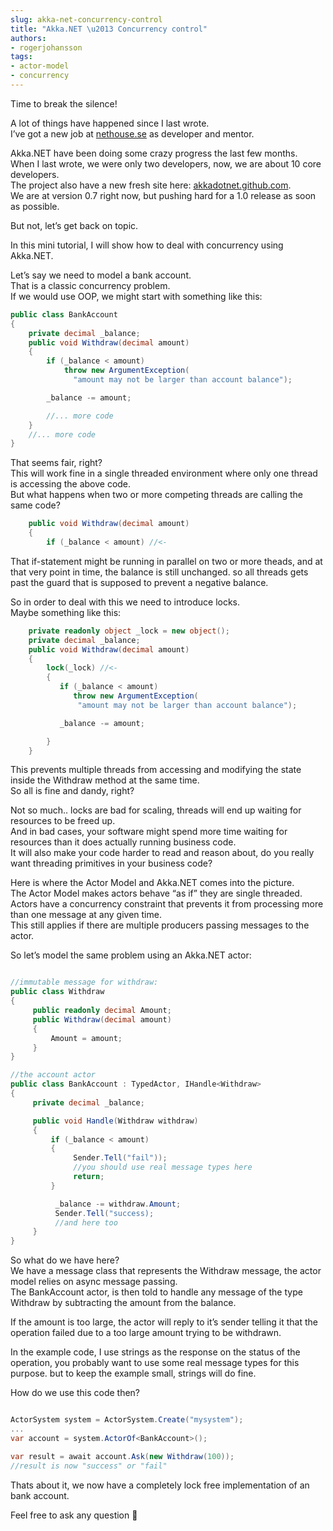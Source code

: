 ```yaml
---
slug: akka-net-concurrency-control
title: "Akka.NET \u2013 Concurrency control"
authors:
- rogerjohansson
tags:
- actor-model
- concurrency
---
```

Time to break the silence!

<!-- truncate -->

A lot of things have happened since I last wrote.  
I’ve got a new job at [nethouse.se](http://nethouse.se "nethouse.se") as developer and mentor.

Akka.NET have been doing some crazy progress the last few months.  
When I last wrote, we were only two developers, now, we are about 10 core developers.  
The project also have a new fresh site here: [akkadotnet.github.com](http://akkadotnet.github.com "Akka.NET").  
We are at version 0.7 right now, but pushing hard for a 1.0 release as soon as possible.

But not, let’s get back on topic.

In this mini tutorial, I will show how to deal with concurrency using Akka.NET.

Let’s say we need to model a bank account.  
That is a classic concurrency problem.  
If we would use OOP, we might start with something like this:

```csharp
public class BankAccount
{
    private decimal _balance;
    public void Withdraw(decimal amount)
    {
        if (_balance < amount)
            throw new ArgumentException(
              "amount may not be larger than account balance");

        _balance -= amount;

        //... more code
    }
    //... more code
}
```

That seems fair, right?  
This will work fine in a single threaded environment where only one thread is accessing the above code.  
But what happens when two or more competing threads are calling the same code?

```csharp
    public void Withdraw(decimal amount)
    {
        if (_balance < amount) //<-
```

That if-statement might be running in parallel on two or more theads, and at that very point in time, the balance is still unchanged. so all threads gets past the guard that is supposed to prevent a negative balance.

So in order to deal with this we need to introduce locks.  
Maybe something like this:

```csharp
    private readonly object _lock = new object();
    private decimal _balance;
    public void Withdraw(decimal amount)
    {
        lock(_lock) //<-
        {
           if (_balance < amount)
              throw new ArgumentException(
               "amount may not be larger than account balance");

           _balance -= amount;

        }
    }
```

This prevents multiple threads from accessing and modifying the state inside the Withdraw method at the same time.  
So all is fine and dandy, right?

Not so much.. locks are bad for scaling, threads will end up waiting for resources to be freed up.  
And in bad cases, your software might spend more time waiting for resources than it does actually running business code.  
It will also make your code harder to read and reason about, do you really want threading primitives in your business code?

Here is where the Actor Model and Akka.NET comes into the picture.  
The Actor Model makes actors behave “as if” they are single threaded.  
Actors have a concurrency constraint that prevents it from processing more than one message at any given time.  
This still applies if there are multiple producers passing messages to the actor.

So let’s model the same problem using an Akka.NET actor:

```csharp

//immutable message for withdraw:
public class Withdraw
{
     public readonly decimal Amount;
     public Withdraw(decimal amount)
     {
         Amount = amount;
     }
}

//the account actor
public class BankAccount : TypedActor, IHandle<Withdraw>
{
     private decimal _balance;

     public void Handle(Withdraw withdraw)
     {
         if (_balance < amount)
         {
              Sender.Tell("fail"));
              //you should use real message types here
              return;
         }

          _balance -= withdraw.Amount;
          Sender.Tell("success);
          //and here too
     }
}
```

So what do we have here?  
We have a message class that represents the Withdraw message, the actor model relies on async message passing.  
The BankAccount actor, is then told to handle any message of the type Withdraw by subtracting the amount from the balance.

If the amount is too large, the actor will reply to it’s sender telling it that the operation failed due to a too large amount trying to be withdrawn.

In the example code, I use strings as the response on the status of the operation, you probably want to use some real message types for this purpose. but to keep the example small, strings will do fine.

How do we use this code then?

```csharp

ActorSystem system = ActorSystem.Create("mysystem");
...
var account = system.ActorOf<BankAccount>();

var result = await account.Ask(new Withdraw(100));
//result is now "success" or "fail"
```

Thats about it, we now have a completely lock free implementation of an bank account.

Feel free to ask any question 🙂
